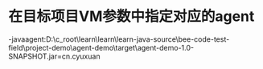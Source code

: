 
# 在目标项目VM参数中指定对应的agent
-javaagent:D:\c_root\learn\learn\learn-java-source\bee-code-test-field\project-demo\agent-demo\target\agent-demo-1.0-SNAPSHOT.jar=cn.cyuxuan